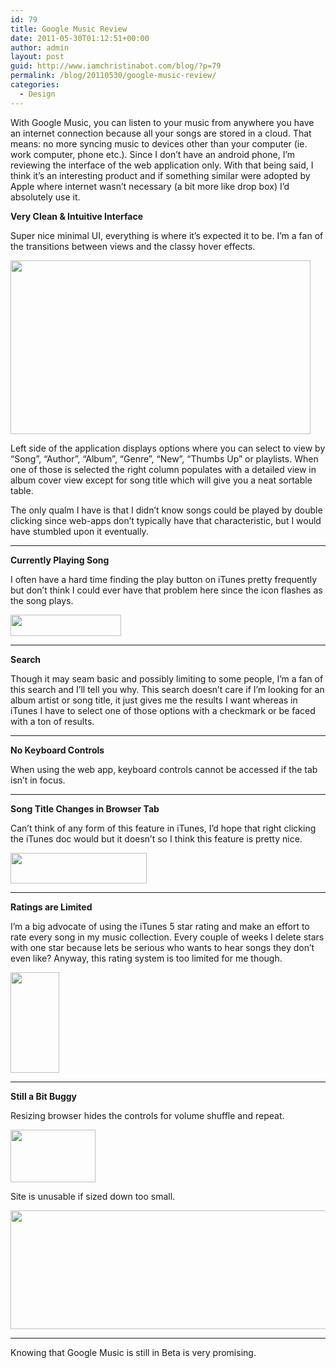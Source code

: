 ```yaml
---
id: 79
title: Google Music Review
date: 2011-05-30T01:12:51+00:00
author: admin
layout: post
guid: http://www.iamchristinabot.com/blog/?p=79
permalink: /blog/20110530/google-music-review/
categories:
  - Design
---
```

With Google Music, you can listen to your music from anywhere you have an internet connection because all your songs are stored in a cloud. That means: no more syncing music to devices other than your computer (ie. work computer, phone etc.). Since I don&#8217;t have an android phone, I&#8217;m reviewing the interface of the web application only. With that being said, I think it&#8217;s an interesting product and if something similar were adopted by Apple where internet wasn&#8217;t necessary (a bit more like drop box) I&#8217;d absolutely use it.

**Very Clean & Intuitive Interface**
  
Super nice minimal UI, everything is where it&#8217;s expected it to be. I&#8217;m a fan of the transitions between views and the classy hover effects.

<img src="{{ site.url | prepend: site.baseurl }}/blog/wp-content/uploads/2011/05/Screen-shot-2011-05-26-at-10.13.47-PM-1024x595.png" alt="" title="Screen shot 2011-05-26 at 10.13.47 PM" width="480" height="278" class="aligncenter size-large wp-image-81" srcset="http://www.iamchristinabot.com/blog/wp-content/uploads/2011/05/Screen-shot-2011-05-26-at-10.13.47-PM-1024x595.png 1024w, http://www.iamchristinabot.com/blog/wp-content/uploads/2011/05/Screen-shot-2011-05-26-at-10.13.47-PM-300x174.png 300w, http://www.iamchristinabot.com/blog/wp-content/uploads/2011/05/Screen-shot-2011-05-26-at-10.13.47-PM.png 1471w" sizes="(max-width: 480px) 100vw, 480px" />

Left side of the application displays options where you can select to view by &#8220;Song&#8221;, &#8220;Author&#8221;, &#8220;Album&#8221;, &#8220;Genre&#8221;, &#8220;New&#8221;, &#8220;Thumbs Up&#8221; or playlists. When one of those is selected the right column populates with a detailed view in album cover view except for song title which will give you a neat sortable table.

The only qualm I have is that I didn&#8217;t know songs could be played by double clicking since web-apps don&#8217;t typically have that characteristic, but I would have stumbled upon it eventually.

* * *

**Currently Playing Song**
  
I often have a hard time finding the play button on iTunes pretty frequently but don&#8217;t think I could ever have that problem here since the icon flashes as the song plays.
  
<img src="{{ site.url | prepend: site.baseurl }}/blog/wp-content/uploads/2011/05/Screen-shot-2011-05-26-at-10.54.35-PM.png" alt="" title="Screen shot 2011-05-26 at 10.54.35 PM" width="177" height="34" class="aligncenter size-full wp-image-83" />

* * *

**Search**
  
Though it may seam basic and possibly limiting to some people, I&#8217;m a fan of this search and I&#8217;ll tell you why. This search doesn&#8217;t care if I&#8217;m looking for an album artist or song title, it just gives me the results I want whereas in iTunes I have to select one of those options with a checkmark or be faced with a ton of results.

* * *

**No Keyboard Controls**
  
When using the web app, keyboard controls cannot be accessed if the tab isn&#8217;t in focus.

* * *

**Song Title Changes in Browser Tab**
  
Can&#8217;t think of any form of this feature in iTunes, I&#8217;d hope that right clicking the iTunes doc would but it doesn&#8217;t so I think this feature is pretty nice.
  
<img src="{{ site.url | prepend: site.baseurl }}/blog/wp-content/uploads/2011/05/Screen-shot-2011-05-26-at-10.29.40-PM.png" alt="" title="Screen shot 2011-05-26 at 10.29.40 PM" width="218" height="49" class="aligncenter size-full wp-image-80" />

* * *

**Ratings are Limited**
  
I&#8217;m a big advocate of using the iTunes 5 star rating and make an effort to rate every song in my music collection. Every couple of weeks I delete stars with one star because lets be serious who wants to hear songs they don&#8217;t even like? Anyway, this rating system is too limited for me though.
  
<img src="{{ site.url | prepend: site.baseurl }}/blog/wp-content/uploads/2011/05/Screen-shot-2011-05-26-at-10.32.17-PM.png" alt="" title="Screen shot 2011-05-26 at 10.32.17 PM" width="78" height="161" class="aligncenter size-full wp-image-82" />

* * *

**Still a Bit Buggy**
  
Resizing browser hides the controls for volume shuffle and repeat.
  
<img src="{{ site.url | prepend: site.baseurl }}/blog/wp-content/uploads/2011/05/Screen-shot-2011-05-27-at-12.07.48-AM.png" alt="" title="Screen shot 2011-05-27 at 12.07.48 AM" width="136" height="84" class="aligncenter size-full wp-image-85" />

Site is unusable if sized down too small.
  
<img src="{{ site.url | prepend: site.baseurl }}/blog/wp-content/uploads/2011/05/Screen-shot-2011-05-27-at-12.10.14-AM.png" alt="" title="Screen shot 2011-05-27 at 12.10.14 AM" width="524" height="190" class="aligncenter size-full wp-image-86" srcset="http://www.iamchristinabot.com/blog/wp-content/uploads/2011/05/Screen-shot-2011-05-27-at-12.10.14-AM.png 524w, http://www.iamchristinabot.com/blog/wp-content/uploads/2011/05/Screen-shot-2011-05-27-at-12.10.14-AM-300x108.png 300w" sizes="(max-width: 524px) 100vw, 524px" />

* * *

Knowing that Google Music is still in Beta is very promising.
